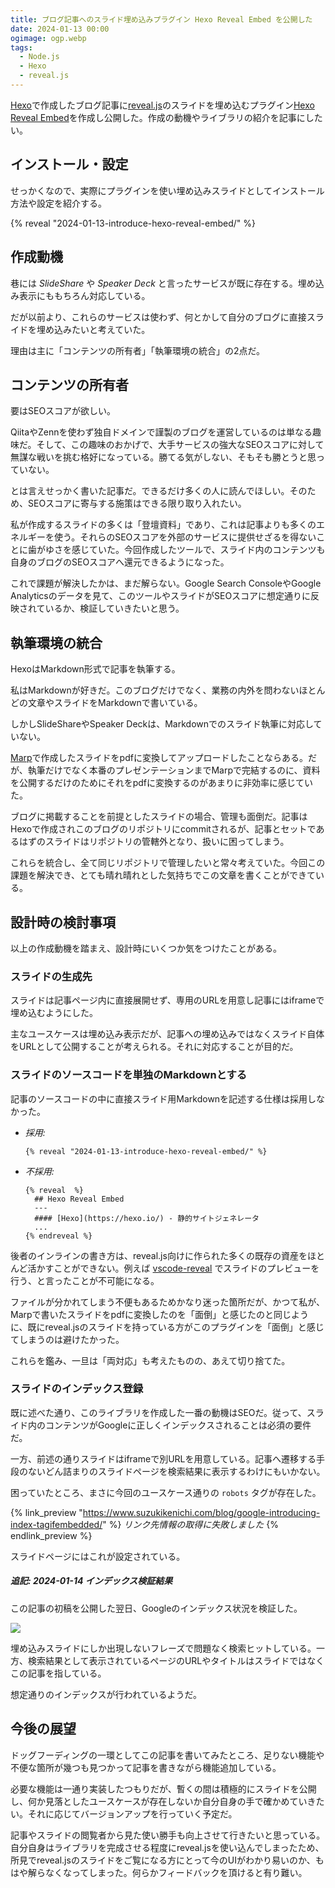 ```yaml
---
title: ブログ記事へのスライド埋め込みプラグイン Hexo Reveal Embed を公開した
date: 2024-01-13 00:00
ogimage: ogp.webp
tags:
  - Node.js
  - Hexo
  - reveal.js
---
```


[Hexo](https://hexo.io/)で作成したブログ記事に[reveal.js](https://revealjs.com/)のスライドを埋め込むプラグイン[Hexo Reveal Embed](https://www.npmjs.com/package/hexo-reveal-embed)を作成し公開した。作成の動機やライブラリの紹介を記事にしたい。

## インストール・設定

せっかくなので、実際にプラグインを使い埋め込みスライドとしてインストール方法や設定を紹介する。

{% reveal "2024-01-13-introduce-hexo-reveal-embed/" %}

## 作成動機

巷には *SlideShare* や *Speaker Deck* と言ったサービスが既に存在する。埋め込み表示にももちろん対応している。

だが以前より、これらのサービスは使わず、何とかして自分のブログに直接スライドを埋め込みたいと考えていた。

理由は主に「コンテンツの所有者」「執筆環境の統合」の2点だ。

## コンテンツの所有者

要はSEOスコアが欲しい。

QiitaやZennを使わず独自ドメインで謹製のブログを運営しているのは単なる趣味だ。そして、この趣味のおかげで、大手サービスの強大なSEOスコアに対して無謀な戦いを挑む格好になっている。勝てる気がしない、そもそも勝とうと思っていない。

とは言えせっかく書いた記事だ。できるだけ多くの人に読んでほしい。そのため、SEOスコアに寄与する施策はできる限り取り入れたい。

私が作成するスライドの多くは「登壇資料」であり、これは記事よりも多くのエネルギーを使う。それらのSEOスコアを外部のサービスに提供せざるを得ないことに歯がゆさを感じていた。今回作成したツールで、スライド内のコンテンツも自身のブログのSEOスコアへ還元できるようになった。

これで課題が解決したかは、まだ解らない。Google Search ConsoleやGoogle Analyticsのデータを見て、このツールやスライドがSEOスコアに想定通りに反映されているか、検証していきたいと思う。

## 執筆環境の統合

HexoはMarkdown形式で記事を執筆する。

私はMarkdownが好きだ。このブログだけでなく、業務の内外を問わないほとんどの文章やスライドをMarkdownで書いている。

しかしSlideShareやSpeaker Deckは、Markdownでのスライド執筆に対応していない。

[Marp](https://marp.app/)で作成したスライドをpdfに変換してアップロードしたことならある。だが、執筆だけでなく本番のプレゼンテーションまでMarpで完結するのに、資料を公開するだけのためにそれをpdfに変換するのがあまりに非効率に感じていた。

ブログに掲載することを前提としたスライドの場合、管理も面倒だ。記事はHexoで作成されこのブログのリポジトリにcommitされるが、記事とセットであるはずのスライドはリポジトリの管轄外となり、扱いに困ってしまう。

これらを統合し、全て同じリポジトリで管理したいと常々考えていた。今回この課題を解決でき、とても晴れ晴れとした気持ちでこの文章を書くことができている。

## 設計時の検討事項

以上の作成動機を踏まえ、設計時にいくつか気をつけたことがある。

### スライドの生成先

スライドは記事ページ内に直接展開せず、専用のURLを用意し記事にはiframeで埋め込むようにした。

主なユースケースは埋め込み表示だが、記事への埋め込みではなくスライド自体をURLとして公開することが考えられる。それに対応することが目的だ。

### スライドのソースコードを単独のMarkdownとする

記事のソースコードの中に直接スライド用Markdownを記述する仕様は採用しなかった。

* *採用:*
  ```nunjucks
  {% reveal "2024-01-13-introduce-hexo-reveal-embed/" %}
  ```
* *不採用:*
  ```nunjucks
  {% reveal  %}
    ## Hexo Reveal Embed
    ---
    #### [Hexo](https://hexo.io/) - 静的サイトジェネレータ
    ...
  {% endreveal %}
  ```

後者のインラインの書き方は、reveal.js向けに作られた多くの既存の資産をほとんど活かすことができない。例えば [vscode-reveal](https://marketplace.visualstudio.com/items?itemName=evilz.vscode-reveal) でスライドのプレビューを行う、と言ったことが不可能になる。

ファイルが分かれてしまう不便もあるためかなり迷った箇所だが、かつて私が、Marpで書いたスライドをpdfに変換したのを「面倒」と感じたのと同じように、既にreveal.jsのスライドを持っている方がこのプラグインを「面倒」と感じてしまうのは避けたかった。

これらを鑑み、一旦は「両対応」も考えたものの、あえて切り捨てた。

### スライドのインデックス登録

既に述べた通り、このライブラリを作成した一番の動機はSEOだ。従って、スライド内のコンテンツがGoogleに正しくインデックスされることは必須の要件だ。

一方、前述の通りスライドはiframeで別URLを用意している。記事へ遷移する手段のないどん詰まりのスライドページを検索結果に表示するわけにもいかない。

困っていたところ、まさに今回のユースケース通りの `robots` タグが存在した。

{% link_preview "https://www.suzukikenichi.com/blog/google-introducing-index-tagifembedded/" %}
*リンク先情報の取得に失敗しました*
{% endlink_preview %}

スライドページにはこれが設定されている。

##### *追記: 2024-01-14 インデックス検証結果*

この記事の初稿を公開した翌日、Googleのインデックス状況を検証した。

![](indexifembedded.webp)

埋め込みスライドにしか出現しないフレーズで問題なく検索ヒットしている。一方、検索結果として表示されているページのURLやタイトルはスライドではなくこの記事を指している。

想定通りのインデックスが行われているようだ。

## 今後の展望

ドッグフーディングの一環としてこの記事を書いてみたところ、足りない機能や不便な箇所が幾つも見つかって記事を書きながら機能追加している。

必要な機能は一通り実装したつもりだが、暫くの間は積極的にスライドを公開し、何か見落としたユースケースが存在しないか自分自身の手で確かめていきたい。それに応じてバージョンアップを行っていく予定だ。

記事やスライドの閲覧者から見た使い勝手も向上させて行きたいと思っている。自分自身はライブラリを完成させる程度にreveal.jsを使い込んでしまったため、所見でreveal.jsのスライドをご覧になる方にとって今のUIがわかり易いのか、もはや解らなくなってしまった。何らかフィードバックを頂けると有り難い。
